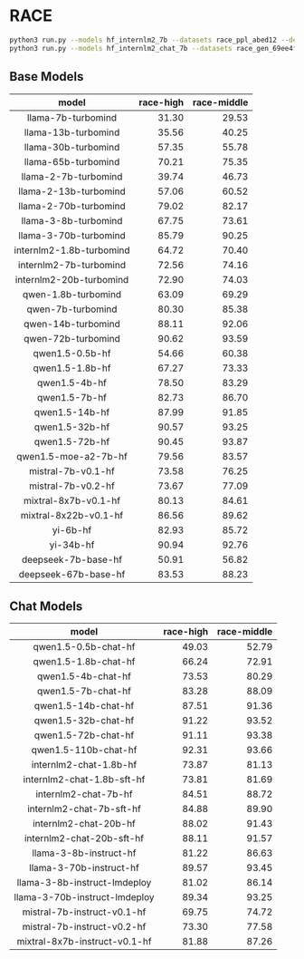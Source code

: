 # RACE

```bash
python3 run.py --models hf_internlm2_7b --datasets race_ppl_abed12 --debug
python3 run.py --models hf_internlm2_chat_7b --datasets race_gen_69ee4f --debug
```

## Base Models

|          model           |   race-high |   race-middle |
|:------------------------:|------------:|--------------:|
|    llama-7b-turbomind    |       31.30 |         29.53 |
|   llama-13b-turbomind    |       35.56 |         40.25 |
|   llama-30b-turbomind    |       57.35 |         55.78 |
|   llama-65b-turbomind    |       70.21 |         75.35 |
|   llama-2-7b-turbomind   |       39.74 |         46.73 |
|  llama-2-13b-turbomind   |       57.06 |         60.52 |
|  llama-2-70b-turbomind   |       79.02 |         82.17 |
|   llama-3-8b-turbomind   |       67.75 |         73.61 |
|  llama-3-70b-turbomind   |       85.79 |         90.25 |
| internlm2-1.8b-turbomind |       64.72 |         70.40 |
|  internlm2-7b-turbomind  |       72.56 |         74.16 |
| internlm2-20b-turbomind  |       72.90 |         74.03 |
|   qwen-1.8b-turbomind    |       63.09 |         69.29 |
|    qwen-7b-turbomind     |       80.30 |         85.38 |
|    qwen-14b-turbomind    |       88.11 |         92.06 |
|    qwen-72b-turbomind    |       90.62 |         93.59 |
|     qwen1.5-0.5b-hf      |       54.66 |         60.38 |
|     qwen1.5-1.8b-hf      |       67.27 |         73.33 |
|      qwen1.5-4b-hf       |       78.50 |         83.29 |
|      qwen1.5-7b-hf       |       82.73 |         86.70 |
|      qwen1.5-14b-hf      |       87.99 |         91.85 |
|      qwen1.5-32b-hf      |       90.57 |         93.25 |
|      qwen1.5-72b-hf      |       90.45 |         93.87 |
|   qwen1.5-moe-a2-7b-hf   |       79.56 |         83.57 |
|    mistral-7b-v0.1-hf    |       73.58 |         76.25 |
|    mistral-7b-v0.2-hf    |       73.67 |         77.09 |
|   mixtral-8x7b-v0.1-hf   |       80.13 |         84.61 |
|  mixtral-8x22b-v0.1-hf   |       86.56 |         89.62 |
|         yi-6b-hf         |       82.93 |         85.72 |
|        yi-34b-hf         |       90.94 |         92.76 |
|   deepseek-7b-base-hf    |       50.91 |         56.82 |
|   deepseek-67b-base-hf   |       83.53 |         88.23 |

## Chat Models

|             model             |   race-high |   race-middle |
|:-----------------------------:|------------:|--------------:|
|     qwen1.5-0.5b-chat-hf      |       49.03 |         52.79 |
|     qwen1.5-1.8b-chat-hf      |       66.24 |         72.91 |
|      qwen1.5-4b-chat-hf       |       73.53 |         80.29 |
|      qwen1.5-7b-chat-hf       |       83.28 |         88.09 |
|      qwen1.5-14b-chat-hf      |       87.51 |         91.36 |
|      qwen1.5-32b-chat-hf      |       91.22 |         93.52 |
|      qwen1.5-72b-chat-hf      |       91.11 |         93.38 |
|     qwen1.5-110b-chat-hf      |       92.31 |         93.66 |
|    internlm2-chat-1.8b-hf     |       73.87 |         81.13 |
|  internlm2-chat-1.8b-sft-hf   |       73.81 |         81.69 |
|     internlm2-chat-7b-hf      |       84.51 |         88.72 |
|   internlm2-chat-7b-sft-hf    |       84.88 |         89.90 |
|     internlm2-chat-20b-hf     |       88.02 |         91.43 |
|   internlm2-chat-20b-sft-hf   |       88.11 |         91.57 |
|    llama-3-8b-instruct-hf     |       81.22 |         86.63 |
|    llama-3-70b-instruct-hf    |       89.57 |         93.45 |
| llama-3-8b-instruct-lmdeploy  |       81.02 |         86.14 |
| llama-3-70b-instruct-lmdeploy |       89.34 |         93.25 |
|  mistral-7b-instruct-v0.1-hf  |       69.75 |         74.72 |
|  mistral-7b-instruct-v0.2-hf  |       73.30 |         77.58 |
| mixtral-8x7b-instruct-v0.1-hf |       81.88 |         87.26 |
